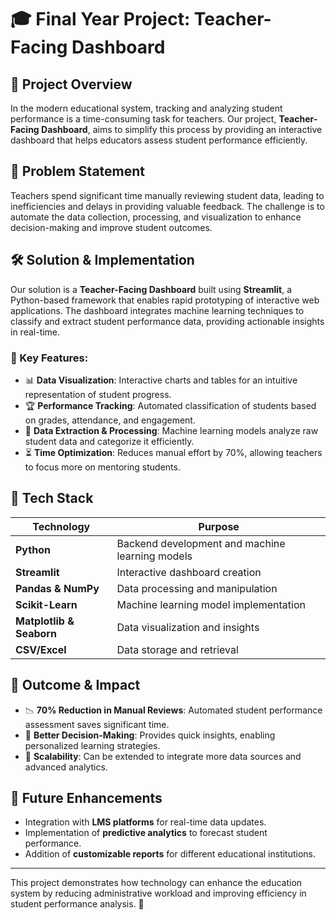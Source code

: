 # 🎓 Final Year Project: Teacher-Facing Dashboard

## 📌 Project Overview

In the modern educational system, tracking and analyzing student performance is a time-consuming task for teachers. Our project, **Teacher-Facing Dashboard**, aims to simplify this process by providing an interactive dashboard that helps educators assess student performance efficiently.

## 🎯 Problem Statement

Teachers spend significant time manually reviewing student data, leading to inefficiencies and delays in providing valuable feedback. The challenge is to automate the data collection, processing, and visualization to enhance decision-making and improve student outcomes.

## 🛠️ Solution & Implementation

Our solution is a **Teacher-Facing Dashboard** built using **Streamlit**, a Python-based framework that enables rapid prototyping of interactive web applications. The dashboard integrates machine learning techniques to classify and extract student performance data, providing actionable insights in real-time.

### 🔹 Key Features:
- 📊 **Data Visualization**: Interactive charts and tables for an intuitive representation of student progress.
- 🏆 **Performance Tracking**: Automated classification of students based on grades, attendance, and engagement.
- 📂 **Data Extraction & Processing**: Machine learning models analyze raw student data and categorize it efficiently.
- ⏳ **Time Optimization**: Reduces manual effort by 70%, allowing teachers to focus more on mentoring students.

## 🔧 Tech Stack

| Technology | Purpose |
|------------|---------|
| **Python** | Backend development and machine learning models |
| **Streamlit** | Interactive dashboard creation |
| **Pandas & NumPy** | Data processing and manipulation |
| **Scikit-Learn** | Machine learning model implementation |
| **Matplotlib & Seaborn** | Data visualization and insights |
| **CSV/Excel** | Data storage and retrieval |

## 📌 Outcome & Impact
- 📉 **70% Reduction in Manual Reviews**: Automated student performance assessment saves significant time.
- 🎯 **Better Decision-Making**: Provides quick insights, enabling personalized learning strategies.
- 🚀 **Scalability**: Can be extended to integrate more data sources and advanced analytics.

## 📂 Future Enhancements
- Integration with **LMS platforms** for real-time data updates.
- Implementation of **predictive analytics** to forecast student performance.
- Addition of **customizable reports** for different educational institutions.

---

This project demonstrates how technology can enhance the education system by reducing administrative workload and improving efficiency in student performance analysis. 🚀
